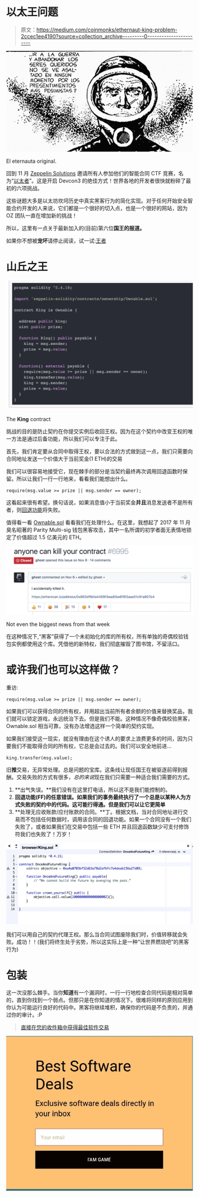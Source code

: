 # 以太王问题

> 原文：<https://medium.com/coinmonks/ethernaut-king-problem-2ccec1ee4190?source=collection_archive---------0----------------------->

![](img/ff7b9893d00d4ade8ee0317791fa4594.png)

El eternauta original.

回到 11 月 [Zeppelin Solutions](https://medium.com/u/4e5199c3ee0a?source=post_page-----2ccec1ee4190--------------------------------) 邀请所有人参加他们的智能合同 CTF 竞赛，名为“[以太者](https://ethernaut.zeppelin.solutions/)”。这是开启 Devcon3 的绝佳方式！世界各地的开发者很快就粉碎了最初的六项挑战。

这些谜题大多是以太坊坎坷历史中真实黑客行为的简化实现。对于任何开始安全智能合约开发的人来说，它们都是一个很好的切入点，也是一个很好的网站，因为 OZ 团队一直在增加新的挑战！

所以，这里有一点关于最新加入的(目前)第六位**国王的报道。**

如果你不想被**宠坏**请停止阅读，试一试:[王者](https://ethernaut.zeppelin.solutions/level/0x32d25a51c4690960f1d18fadfa98111f71de5fa7)

# **山丘之王**

![](img/a93a8449e286137628f08da0d9d333c7.png)

The **King** contract

挑战的目的是防止契约在你提交实例后收回王权。因为在这个契约中改变王权的唯一方法是通过后备功能，所以我们可以专注于此。

首先，我们肯定要从合同中取得王权，要以合法的方式做到这一点，我们只需要向合同地址发送一个价值大于当前奖金(1 ETH)的交易

我们可以很容易地接受它，现在棘手的部分是当契约最终再次调用回退函数时保留。所以让我们一行一行地来，看看我们能想出什么。

```
require(msg.value >= prize || msg.sender == owner);
```

这看起来很有希望。换句话说，如果消息值小于当前奖金**并且**消息发送者不是所有者，则[回退功能](http://solidity.readthedocs.io/en/develop/contracts.html#fallback-function)将失败。

值得看一看 [Ownable.sol](https://github.com/OpenZeppelin/zeppelin-solidity/blob/master/contracts/ownership/Ownable.sol) 看看我们在处理什么。在这里，我想起了 2017 年 11 月臭名昭著的 Parity Multi-sig 钱包黑客攻击，其中一名所谓的初学者面无表情地锁定了价值超过 1.5 亿美元的 ETH。

![](img/56f4b077112e7bf1729c6c6f02c69ad7.png)

Not even the biggest news from that week

在这种情况下,“黑客”获得了一个未初始化的库的所有权，所有单独的奇偶校验钱包实例都使用这个库。凭借他的新特权，我们彻底摧毁了图书馆，不留活口。

# 或许我们也可以这样做？

重访:

```
require(msg.value >= prize || msg.sender == owner);
```

如果我们可以获得合同的所有权，并用超出当前所有者余额的价值来替换奖品，我们就可以锁定游戏，永远统治下去。但是我们不能。这种情况不像奇偶校验黑客，Ownable.sol 相当可靠，没有办法增选这样一个简单的契约实现。

如果我们接受这一现实，就没有理由在这个诱人的要求上浪费更多的时间，因为只要我们不能取得合同的所有权，它总是会过去的。我们可以安全地前进…

```
king.transfer(msg.value);
```

旧**推**交易，无异常处理。总是问题的宝库。这条线让现任国王在被驱逐前得到报酬。交易失败的方式有很多，*总的来说*现在我们只需要一种适合我们需要的方式。

1.  **出气失误。**我们没有在这里打电话，所以这不是我们能控制的。
2.  **回退功能(FF)的任意错误。如果我们的事务最终执行了一个总是以某种人为方式失败的契约中的代码。这可能行得通。但是我们可以让它更简单**
3.  **处理无应收账款/应付账款的合同。**丁。根据文档，当对合同地址进行交易而不包括任何数据时，调用该合同的回退功能。如果一个合同没有一个我们失败了，或者如果我们在交易中包括一些 ETH 并且回退函数缺少可支付修饰符我们也失败了！万岁！

![](img/f3283eacb2ccd712748f8448e831fe6b.png)

我们可以用自己的契约代理王权。那么当合同试图废除我们时，价值转移就会失败。成功！！(我们将终生处于劣势，所以这实际上是一种“让世界燃烧吧”的黑客行为)

# **包装**

这一次没那么棘手。当你**知道**有一个漏洞时，一行一行地检查合同代码是相对简单的，直到你找到一个弱点。但那只是在你知道的情况下。很难将同样的原则应用到你认为可能运行良好的代码中。黑客将继续堆积，确保你的代码是不负责的，并通过你的审计。:P

> [直接在您的收件箱中获得最佳软件交易](https://coincodecap.com/?utm_source=coinmonks)

[![](img/7c0b3dfdcbfea594cc0ae7d4f9bf6fcb.png)](https://coincodecap.com/?utm_source=coinmonks)